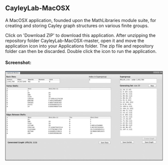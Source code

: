 ## CayleyLab-MacOSX
A MacOSX application, founded upon the MathLibraries module suite, for creating and storing Cayley graph structures on various finite groups.

Click on 'Download ZIP' to download this application. After unzipping the repository folder CayleyLab-MacOSX-master, open it and move the application icon into your Applications folder. The zip file and repository folder can then be discarded. Double click the icon to run the application.

#### Screenshot:
![image 01](/screenshots/img01.jpg)
